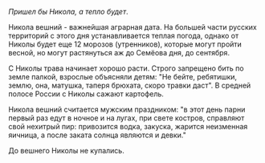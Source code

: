 _Пришел бы Никола, а тепло будет_.

Никола вешний - важнейшая аграрная дата. На большей части русских территорий с этого дня уста­навливается теплая погода, однако от Николы будет еще 12 морозов (утренников), которые мо­гут пройти весной, но могут растянуться аж до Семёова дня, до сентября.

С Николы трава начинает хорошо расти. Строго запрещено бить по земле палкой, взрослые объясняли детям: "Не бейте, ребятишки, землю, она, ма­тушка, таперя брюхата, скоро травки даст". В средней полосе России с Николы сажают картофель.

Никола вешний считается мужским праздником: "в этот день парни первый раз едут в ночное и на лугах, при свете костров, справляют свой нехитрый пир: привозится водка, за­куска, жарится неизменная яичница, а после заката солнца являются и девки."

До вешнего Николы не купались.